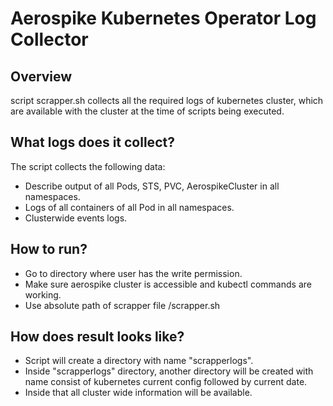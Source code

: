 # Aerospike Kubernetes Operator Log Collector

## Overview

script scrapper.sh collects all the required logs of kubernetes cluster, which are available with the cluster at the time of scripts being executed.


## What logs does it collect?

The script collects the following data:

* Describe output of all Pods, STS, PVC, AerospikeCluster in all namespaces.
* Logs of all containers of all Pod in all namespaces.
* Clusterwide events logs.


## How to run?

* Go to directory where user has the write permission.
* Make sure aerospike cluster is accessible and kubectl commands are working.
* Use absolute path of scrapper file <path>/scrapper.sh

## How does result looks like?

* Script will create a directory with name "scrapperlogs".
* Inside "scrapperlogs" directory, another directory will be created with name consist of kubernetes current config followed by current date.
* Inside that all cluster wide information will be available.
